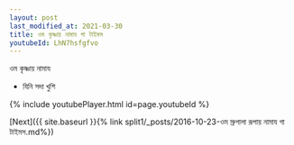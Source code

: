 ```yaml
---
layout: post
last_modified_at: 2021-03-30
title: ওম কৃষ্ণায় নামায গা টাইমস
youtubeId: LhN7hsfgfvo
---
```

 
 
 ওম কৃষ্ণায় নামায  
 
 -  যিনি সদা খুশি 
 
  
 
  
 
 
 
 
 
 


{% include youtubePlayer.html id=page.youtubeId %}
 
[Next]({{ site.baseurl }}{% link  split1/_posts/2016-10-23-ওম স্রুগালা রূপায় নামায গা টাইমস.md%})
 
